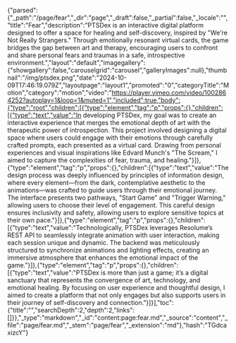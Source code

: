 {"parsed":{"_path":"/page/fear","_dir":"page","_draft":false,"_partial":false,"_locale":"","title":"Fear","description":"PTSDex is an interactive digital platform designed to offer a space for healing and self-discovery, inspired by \"We're Not Really Strangers.\" Through emotionally resonant virtual cards, the game bridges the gap between art and therapy, encouraging users to confront and share personal fears and traumas in a safe, introspective environment.","layout":"default","imagegallery":{"showgallery":false,"carouselgrid":"carousel","galleryImages":null},"thumbnail":"/img/ptsdex.png","date":"2024-10-09T17:46:19.079Z","layoutpage":"layout1","promoted":"0","categoryTitle":"Motion","category":"motion","video":"https://player.vimeo.com/video/1002864252?autoplay=1&loop=1&muted=1","included":true,"body":{"type":"root","children":[{"type":"element","tag":"p","props":{},"children":[{"type":"text","value":"In developing PTSDex, my goal was to create an interactive experience that merges the emotional depth of art with the therapeutic power of introspection. This project involved designing a digital space where users could engage with their emotions through carefully crafted prompts, each presented as a virtual card. Drawing from personal experiences and visual inspirations like Edvard Munch's \"The Scream,\" I aimed to capture the complexities of fear, trauma, and healing."}]},{"type":"element","tag":"p","props":{},"children":[{"type":"text","value":"The design process was deeply influenced by principles of information design, where every element—from the dark, contemplative aesthetic to the animations—was crafted to guide users through their emotional journey. The interface presents two pathways, \"Start Game\" and \"Trigger Warning,\" allowing users to choose their level of engagement. This careful design ensures inclusivity and safety, allowing users to explore sensitive topics at their own pace."}]},{"type":"element","tag":"p","props":{},"children":[{"type":"text","value":"Technologically, PTSDex leverages Resolume’s REST API to seamlessly integrate animation with user interaction, making each session unique and dynamic. The backend was meticulously structured to synchronize animations and lighting effects, creating an immersive atmosphere that enhances the emotional impact of the game."}]},{"type":"element","tag":"p","props":{},"children":[{"type":"text","value":"PTSDex is more than just a game; it’s a digital sanctuary that represents the convergence of art, technology, and emotional healing. By focusing on user experience and thoughtful design, I aimed to create a platform that not only engages but also supports users in their journey of self-discovery and connection."}]}],"toc":{"title":"","searchDepth":2,"depth":2,"links":[]}},"_type":"markdown","_id":"content:page:fear.md","_source":"content","_file":"page/fear.md","_stem":"page/fear","_extension":"md"},"hash":"TGdcaxizcY"}